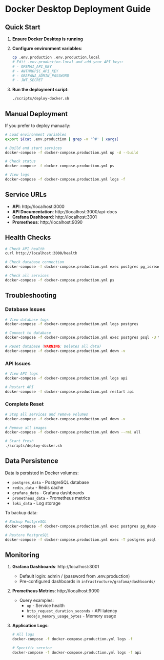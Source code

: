 # Docker Desktop Deployment Guide

## Quick Start

1. **Ensure Docker Desktop is running**

2. **Configure environment variables**:
   ```bash
   cp .env.production .env.production.local
   # Edit .env.production.local and add your API keys:
   # - OPENAI_API_KEY
   # - ANTHROPIC_API_KEY
   # - GRAFANA_ADMIN_PASSWORD
   # - JWT_SECRET
   ```

3. **Run the deployment script**:
   ```bash
   ./scripts/deploy-docker.sh
   ```

## Manual Deployment

If you prefer to deploy manually:

```bash
# Load environment variables
export $(cat .env.production | grep -v '^#' | xargs)

# Build and start services
docker-compose -f docker-compose.production.yml up -d --build

# Check status
docker-compose -f docker-compose.production.yml ps

# View logs
docker-compose -f docker-compose.production.yml logs -f
```

## Service URLs

- **API**: http://localhost:3000
- **API Documentation**: http://localhost:3000/api-docs
- **Grafana Dashboard**: http://localhost:3001
- **Prometheus**: http://localhost:9090

## Health Checks

```bash
# Check API health
curl http://localhost:3000/health

# Check database connection
docker-compose -f docker-compose.production.yml exec postgres pg_isready

# Check all services
docker-compose -f docker-compose.production.yml ps
```

## Troubleshooting

### Database Issues
```bash
# View database logs
docker-compose -f docker-compose.production.yml logs postgres

# Connect to database
docker-compose -f docker-compose.production.yml exec postgres psql -U thewell_user -d thewell

# Reset database (WARNING: Deletes all data)
docker-compose -f docker-compose.production.yml down -v
```

### API Issues
```bash
# View API logs
docker-compose -f docker-compose.production.yml logs api

# Restart API
docker-compose -f docker-compose.production.yml restart api
```

### Complete Reset
```bash
# Stop all services and remove volumes
docker-compose -f docker-compose.production.yml down -v

# Remove all images
docker-compose -f docker-compose.production.yml down --rmi all

# Start fresh
./scripts/deploy-docker.sh
```

## Data Persistence

Data is persisted in Docker volumes:
- `postgres_data` - PostgreSQL database
- `redis_data` - Redis cache
- `grafana_data` - Grafana dashboards
- `prometheus_data` - Prometheus metrics
- `loki_data` - Log storage

To backup data:
```bash
# Backup PostgreSQL
docker-compose -f docker-compose.production.yml exec postgres pg_dump -U thewell_user thewell > backup.sql

# Restore PostgreSQL
docker-compose -f docker-compose.production.yml exec -T postgres psql -U thewell_user thewell < backup.sql
```

## Monitoring

1. **Grafana Dashboards**: http://localhost:3001
   - Default login: admin / (password from .env.production)
   - Pre-configured dashboards in `infrastructure/grafana/dashboards/`

2. **Prometheus Metrics**: http://localhost:9090
   - Query examples:
     - `up` - Service health
     - `http_request_duration_seconds` - API latency
     - `nodejs_memory_usage_bytes` - Memory usage

3. **Application Logs**:
   ```bash
   # All logs
   docker-compose -f docker-compose.production.yml logs -f
   
   # Specific service
   docker-compose -f docker-compose.production.yml logs -f api
   ```